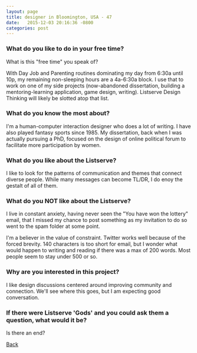 ```yaml
---
layout: page
title: designer in Bloomington, USA - 47
date:   2015-12-03 20:16:36 -0800
categories: post
---
```


### What do you like to do in your free time?
<p>What is this "free time" you speak of?

With Day Job and Parenting routines dominating my day from 6:30a until 10p, my remaining non-sleeping hours are a 4a-6:30a block. I use that to work on one of my side projects (now-abandoned dissertation, building a mentoring-learning application, game design, writing). Listserve Design Thinking will likely be slotted atop that list.</p>

### What do you know the most about?
<p>I'm a human-computer interaction designer who does a lot of writing. I have also played fantasy sports since 1985. My dissertation, back when I was actually pursuing a PhD, focused on the design of online political forum to facilitate more participation by women. </p>

### What do you like about the Listserve?
<p>I like to look for the patterns of communication and themes that connect diverse people. While many messages can become TL/DR, I do enoy the gestalt of all of them.</p>

### What do you NOT like about the Listserve?
<p>I live in constant anxiety, having never seen the "You have won the lottery" email, that I missed my chance to post something as my invitation to do so went to the spam folder at some point.

I'm a believer in the value of constraint. Twitter works well because of the forced brevity. 140 characters is too short for email, but I wonder what would happen to writing and reading if there was a max of 200 words. Most people seem to stay under 500 or so.</p>

### Why are you interested in this project?
<p>I like design discussions centered around improving community and connection. We'll see where this goes, but I am expecting good conversation.</p>

### If there were Listserve 'Gods' and you could ask them a question, what would it be?
<p>Is there an end?</p>

[Back][1]

[1]: /responders/all